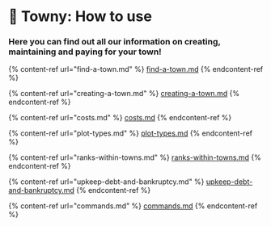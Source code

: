 # 🏡 Towny: How to use

### Here you can find out all our information on creating, maintaining and paying for your town!

{% content-ref url="find-a-town.md" %}
[find-a-town.md](find-a-town.md)
{% endcontent-ref %}

{% content-ref url="creating-a-town.md" %}
[creating-a-town.md](creating-a-town.md)
{% endcontent-ref %}

{% content-ref url="costs.md" %}
[costs.md](costs.md)
{% endcontent-ref %}

{% content-ref url="plot-types.md" %}
[plot-types.md](plot-types.md)
{% endcontent-ref %}

{% content-ref url="ranks-within-towns.md" %}
[ranks-within-towns.md](ranks-within-towns.md)
{% endcontent-ref %}

{% content-ref url="upkeep-debt-and-bankruptcy.md" %}
[upkeep-debt-and-bankruptcy.md](upkeep-debt-and-bankruptcy.md)
{% endcontent-ref %}

{% content-ref url="commands.md" %}
[commands.md](commands.md)
{% endcontent-ref %}
